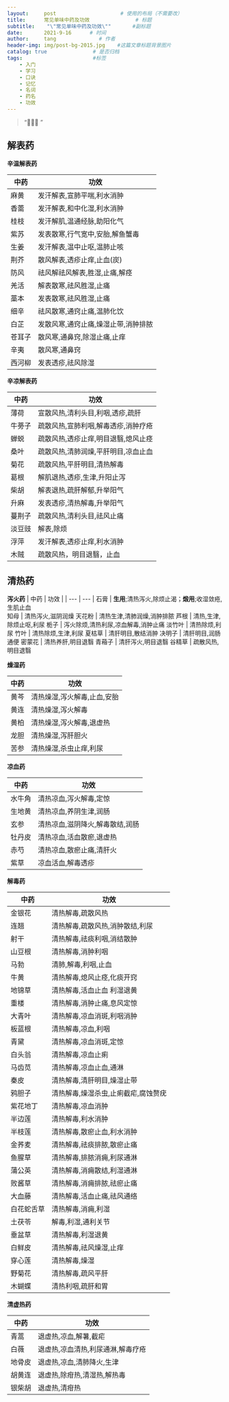```yaml
---
layout:     post                     # 使用的布局（不需要改）
title:      常见单味中药及功效               # 标题 
subtitle:    "\"常见单味中药及功效\""       #副标题
date:       2021-9-16      # 时间
author:     tang              # 作者
header-img: img/post-bg-2015.jpg    #这篇文章标题背景图片
catalog: true               # 是否归档
tags:                       #标签
    - 入门
    - 学习
    - 口诀
    - 记忆
    - 名词
    - 药名
    - 功效
---
```


> “🙉🙉🙉 ”

##  解表药

**辛温解表药**

| 中药 | 功效 |
| --- | --- |
麻黄 | 	发汗解表,宣肺平喘,利水消肿                    
香薷 | 	发汗解表,和中化湿,利水消肿
桂枝 | 	发汗解肌,温通经脉,助阳化气
紫苏 |  	发表散寒,行气宽中,安胎,解鱼蟹毒
生姜 | 	发汗解表,温中止呕,温肺止咳
荆芥 | 	散风解表,透疹止痒,止血(炭)
防风	 | 祛风解祛风解表,胜湿,止痛,解痉
羌活	 | 解表散寒,祛风胜湿,止痛
藁本	 | 发表散寒,祛风胜湿,止痛
细辛 | 	祛风散寒,通窍止痛,温肺化饮
白芷	 | 发散风寒,通窍止痛,燥湿止带,消肿排脓
苍耳子 | 	散风寒,通鼻窍,除湿止痛,止痒
辛夷	 | 散风寒,通鼻窍
西河柳	 | 发表透疹,祛风除湿

**辛凉解表药**

| 中药 | 功效 |
| --- | --- |
薄荷 | 	宣散风热,清利头目,利咽,透疹,疏肝             
牛蒡子 | 	疏散风热,宣肺利咽,解毒透疹,消肿疗疮
蝉蜕 | 疏散风热,透疹止痒,明目退翳,熄风止痉
桑叶 | 	疏散风热,清肺润燥,平肝明目,凉血止血
菊花	 | 疏散风热,平肝明目,清热解毒
葛根	 | 解肌退热,透疹,生津,升阳止泻
柴胡	 | 解表退热,疏肝解郁,升举阳气
升麻	 | 发表透疹,清热解毒,升举阳气
蔓荆子	 | 疏散风热,清利头目,祛风止痛
淡豆豉 | 	解表,除烦
浮萍	 | 发汗解表,透疹止痒,利水消肿
木贼 | 	疏散风热，明目退翳，止血



##  清热药

**泻火药**
| 中药 | 功效 |
| --- | --- |
石膏	 | **生用**;清热泻火,除烦止渴；**煅用**;收湿敛疮,生肌止血                                 
知母 | 	清热泻火,滋阴润燥
天花粉 | 	清热生津,清肺润燥,消肿排脓
芦根 | 	清热,生津,除烦止呕,利尿
栀子	 | 泻火除烦,清热利尿,凉血解毒,消肿止痛
淡竹叶 | 	清热除烦,利尿
竹叶 | 	清热除烦,生津,利尿
夏枯草	 | 清肝明目,散结消肿
决明子 | 	清肝明目,润肠通便
密蒙花 | 	清热养肝,明目退翳
青葙子 | 	清肝泻火,明目退翳
谷精草 | 	疏散风热,明目退翳

**燥湿药**

| 中药 | 功效 |
| --- | --- |
黄芩	 | 清热燥湿,泻火解毒,止血,安胎                           
黄连 | 	清热燥湿,泻火解毒
黄柏	 | 清热燥湿,泻火解毒,退虚热
龙胆	 | 清热燥湿,泻肝胆火
苦参 | 	清热燥湿,杀虫止痒,利尿

**凉血药**

| 中药 | 功效 |
| --- | --- |
水牛角 | 	清热凉血,泻火解毒,定惊                                 
生地黄 | 	清热凉血,养阴生津,润肠
玄参	 | 清热凉血,滋阴降火,解毒散结,润肠
牡丹皮 | 	清热凉血,活血散瘀,退虚热
赤芍 | 	清热凉血,散瘀止痛,清肝火
紫草 | 	凉血活血,解毒透疹

**解毒药**

| 中药 | 功效 |
| --- | --- |
金银花 | 	清热解毒,疏散风热                                     
连翘 | 	清热解毒,疏散风热,消肿散结,利尿
射干 | 	清热解毒,祛痰利咽,消结散肿
山豆根 | 	清热解毒,消肿利咽
马勃 | 	清肺,解毒,利咽,止血
牛黄 | 	清热解毒,熄风止痉,化痰开窍
地锦草 | 	清热解毒,活血止血 利湿退黄
重楼 | 	清热解毒,消肿止痛,息风定惊
大青叶 | 	清热解毒,凉血消斑,利咽消肿
板蓝根 | 	清热解毒,凉血,利咽
青黛	 | 清热解毒,凉血消斑,定惊
白头翁 | 	清热解毒,凉血止痢
马齿苋 | 	清热解毒,凉血止血,通淋
秦皮 | 	清热解毒,清肝明目,燥湿止带
鸦胆子 | 	清热解毒,燥湿杀虫,止痢截疟,腐蚀赘疣
紫花地丁 | 	清热解毒,凉血消肿
半边莲 | 	清热解毒,利水消肿
半枝莲 | 	清热解毒,散瘀止血,利水消肿
金荞麦 | 	清热解毒,祛痰排脓,散瘀止痛
鱼腥草 | 	清热解毒,排脓消痈,利尿通淋
蒲公英 | 	清热解毒,消痈散结,利湿通淋
败酱草 | 	清热解毒,消痈排脓,祛瘀止痛
大血藤 | 	清热解毒,活血止痛,祛风通络
白花蛇舌草 | 清热解毒,消痈,利湿
土茯苓 | 	解毒,利湿,通利关节
垂盆草 | 	清热解毒,利湿退黄
白鲜皮 | 	清热解毒,祛风燥湿,止痒
穿心莲 | 	清热解毒,燥湿
野菊花 | 	清热解毒,疏风平肝
木蝴蝶	 | 清热利咽,疏肝和胃

**清虚热药**

| 中药 | 功效 |
| --- | --- |
青蒿 | 	退虚热,凉血,解暑,截疟
白薇 | 	退虚热,凉血清热,利尿通淋,解毒疗疮
地骨皮 | 	退虚热,凉血,清肺降火,生津
胡黄连 | 	退虚热,除疳热,清湿热,解热毒
银柴胡 | 	退虚热,清疳热
